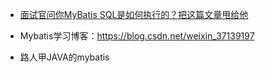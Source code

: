 - [面试官问你MyBatis SQL是如何执行的？把这篇文章甩给他](<https://mp.weixin.qq.com/s?__biz=MzU2NDg0OTgyMA==&mid=2247485282&idx=1&sn=e7a1db0eadba9dbdcd37df531eb3e6e8&chksm=fc45fa91cb327387d9ae5a647442ef0234c43b05b4473d7f371de1bd69db6a8e1c914ae38c96&mpshare=1&scene=23&srcid=&sharer_sharetime=1582037725033&sharer_shareid=e6d90aec84add5cf004cb1ab6979727c#rd>)

- Mybatis学习博客：<https://blog.csdn.net/weixin_37139197>

- 路人甲JAVA的mybatis